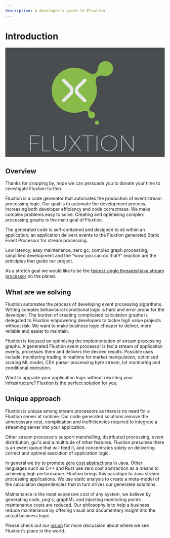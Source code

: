 ```yaml
---
description: A developer's guide to Fluxtion
---
```


# Introduction

![](.gitbook/assets/flxution-1.jpg)

## Overview

Thanks for dropping by, hope we can persuade you to donate your time to investigate Fluxtion further.

Fluxtion is a code generator that automates the production of event stream processing logic. Our goal is to automate the development process, increasing both developer efficiency and code correctness. We make complex problems easy to solve. Creating and optimising complex processing graphs is the main goal of Fluxtion.

The generated code is self-contained and designed to sit within an application, an application delivers events to the Fluxtion generated Static Event Processor for stream processing. 

Low latency, easy maintenance, zero gc, complex graph processing, simplified development and the "wow you can do that!!" reaction are the principles that guide our project.

As a stretch goal we would like to be the [fastest single threaded java stream processor](https://github.com/v12technology/fluxtion-quickstart/blob/master/README.md#run) on the planet.

## What are we solving

Fluxtion automates the process of developing event processing algorithms. Writing complex behavioural conditional logic is hard and error prone for the developer. The burden of creating complicated calculation graphs is delegated to Fluxtion empowering developers to tackle high value projects without risk. We want to make business logic cheaper to deliver, more reliable and easier to maintain.

Fluxtion is focused on optimising the implementation of stream processing graphs. A generated Fluxtion event processor is fed a stream of application events, processes them and delivers the desired results. Possible uses include: monitoring trading in realtime for market manipulation, optimised scoring ML model, CSV parser processing  byte stream, Iot montioring and conditional execution.

Want to upgrade your application logic without rewriting your infrastructure? Fluxtion is the perfect solution for you.

## Unique approach

Fluxtion is unique among stream processors as there is no need for a Fluxtion server at runtime. Our code generated solutions remove the unnecessary cost, complication and inefficiencies required to integrate a streaming server into your application. 

Other stream processors support marshalling, distributed processing, event distribution, gui's and a multitude of other features. Fluxtion presumes there is an event queue that will feed it, and concentrates solely on delivering correct and optimal execution of application logic. 

In general we try to promote [zero cost abstractions](http://matthewfl.com/2114/programming/cost-of-abstractions) in Java. Other languages such as C++ and Rust use zero cost abstraction as a means to achieving high performance. Fluxtion brings this paradigm to Java stream processing applications. We use static analysis to create a meta-model of the calculation dependencies that in turn drives our generated solutions.

Maintenance is the most expensive cost of any system, we believe by generating code, png's, graphML and injecting monitoring points maintenance costs are reduced. Our philosophy is to help a business reduce maintenance by offering visual and documentary insight into the actual business logic.

Please check out our [vision](https://github.com/v12technology/fluxtion/blob/master/VISION.md) for more discussion about where we see Fluxtion's place in the world.

